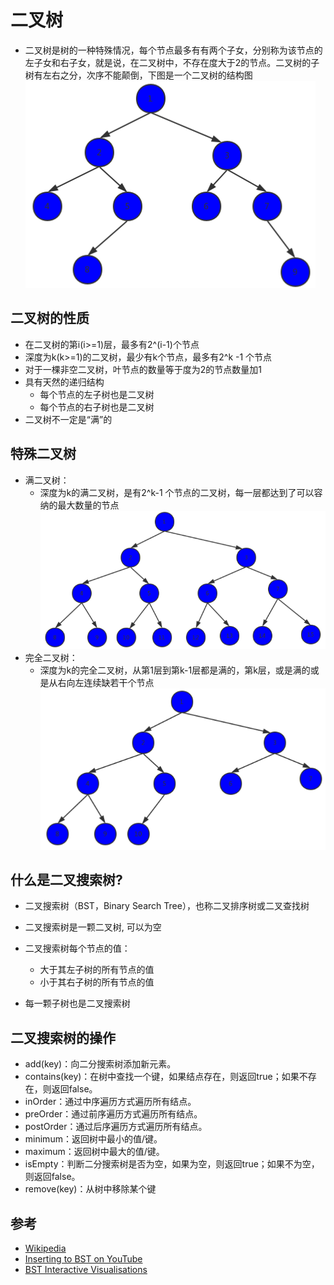 # 二叉树

* 二叉树是树的一种特殊情况，每个节点最多有有两个子女，分别称为该节点的左子女和右子女，就是说，在二叉树中，不存在度大于2的节点。二叉树的子树有左右之分，次序不能颠倒，下图是一个二叉树的结构图
![bst](../../resources/tree4.png)

## 二叉树的性质

* 在二叉树的第i(i>=1)层，最多有2^(i-1)个节点
* 深度为k(k>=1)的二叉树，最少有k个节点，最多有2^k -1 个节点
* 对于一棵非空二叉树，叶节点的数量等于度为2的节点数量加1
* 具有天然的递归结构
  * 每个节点的左子树也是二叉树
  * 每个节点的右子树也是二叉树
* 二叉树不一定是“满”的

## 特殊二叉树

* 满二叉树：
  * 深度为k的满二叉树，是有2^k-1 个节点的二叉树，每一层都达到了可以容纳的最大数量的节点
![bst](../../resources/tree5.png)
* 完全二叉树：
  * 深度为k的完全二叉树，从第1层到第k-1层都是满的，第k层，或是满的或是从右向左连续缺若干个节点
![bst](../../resources/tree6.png)

## 什么是二叉搜索树?

* 二叉搜索树（BST，Binary Search Tree），也称二叉排序树或二叉查找树

* 二叉搜索树是一颗二叉树, 可以为空
* 二叉搜索树每个节点的值：
  * 大于其左子树的所有节点的值
  * 小于其右子树的所有节点的值
* 每一颗子树也是二叉搜索树

## 二叉搜索树的操作

* add(key)：向二分搜索树添加新元素。
* contains(key)：在树中查找一个键，如果结点存在，则返回true；如果不存在，则返回false。
* inOrder：通过中序遍历方式遍历所有结点。
* preOrder：通过前序遍历方式遍历所有结点。
* postOrder：通过后序遍历方式遍历所有结点。
* minimum：返回树中最小的值/键。
* maximum：返回树中最大的值/键。
* isEmpty：判断二分搜索树是否为空，如果为空，则返回true；如果不为空，则返回false。
* remove(key)：从树中移除某个键

## 参考

- [Wikipedia](https://en.wikipedia.org/wiki/Binary_search_tree)
- [Inserting to BST on YouTube](https://www.youtube.com/watch?v=wcIRPqTR3Kc&list=PLLXdhg_r2hKA7DPDsunoDZ-Z769jWn4R8&index=9&t=0s)
- [BST Interactive Visualisations](https://www.cs.usfca.edu/~galles/visualization/BST.html)